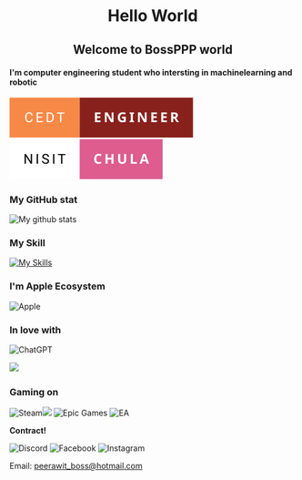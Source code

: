 <h1 align="center">Hello World</h1>
<h2 align="center">Welcome to BossPPP world</h1>

#### I'm computer engineering student who intersting in machinelearning and robotic
![MyCedtBadge](https://raw.githubusercontent.com/CEDT-Chula/For-The-Cedt-Badge/main/badges/cedt-engineer.svg)
![](https://raw.githubusercontent.com/CEDT-Chula/For-The-Cedt-Badge/main/badges/nisit-chula.svg)

### My GitHub stat
![My github stats](https://github-readme-stats.vercel.app/api?username=Bossppp&show_icons=true&theme=radical)

### My Skill
[![My Skills](https://skillicons.dev/icons?i=js,html,css,python,cpp)](https://skillicons.dev)
  

### I'm Apple Ecosystem
![Apple](https://img.shields.io/badge/Apple-%23000000.svg?style=for-the-badge&logo=apple&logoColor=white)



### In love with
![ChatGPT](https://img.shields.io/badge/chatGPT-74aa9c?style=for-the-badge&logo=openai&logoColor=white)

![](https://media1.tenor.com/m/JDV9WN1QC3kAAAAC/future-internet.gif)

### Gaming on
![Steam](https://img.shields.io/badge/steam-%23000000.svg?style=for-the-badge&logo=steam&logoColor=white)![](https://steamcommunity.com/profiles/76561198160545571)
![Epic Games](https://img.shields.io/badge/epicgames-%23313131.svg?style=for-the-badge&logo=epicgames&logoColor=white)
![EA](https://img.shields.io/badge/ea-%23000000.svg?style=for-the-badge&logo=ea&logoColor=white)



**Contract!**

![Discord](https://img.shields.io/badge/Discord-%235865F2.svg?style=for-the-badge&logo=discord&logoColor=white)
![Facebook](https://img.shields.io/badge/Facebook-%231877F2.svg?style=for-the-badge&logo=Facebook&logoColor=white)
![Instagram](https://img.shields.io/badge/Instagram-%23E4405F.svg?style=for-the-badge&logo=Instagram&logoColor=white)

Email: peerawit_boss@hotmail.com


